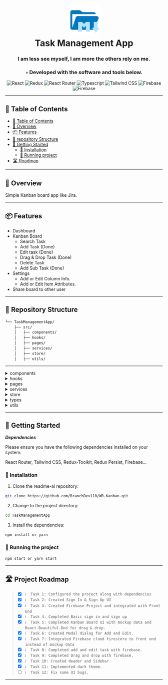 <div align="center">
<h1 align="center">
<img src="https://raw.githubusercontent.com/PKief/vscode-material-icon-theme/ec559a9f6bfd399b82bb44393651661b08aaf7ba/icons/folder-markdown-open.svg" width="100" />
<br>Task Management App</h1>
<h3>I am less see myself, I am more the others rely on me.</h3>
<h3>◦ Developed with the software and tools below.</h3>

<p align="center">
<img src="https://img.shields.io/badge/React-20232A?style=for-the-badge&logo=react&logoColor=61DAFB" alt="React" />
<img src="https://img.shields.io/badge/Redux-593D88?style=for-the-badge&logo=redux&logoColor=white
" alt="Redux" />
<img src="https://img.shields.io/badge/React_Router-CA4245?style=for-the-badge&logo=react-router&logoColor=white
" alt="React Router" />
<img src="https://img.shields.io/badge/TypeScript-007ACC?style=for-the-badge&logo=typescript&logoColor=white
" alt="Typescript" />
<img src="https://img.shields.io/badge/Tailwind_CSS-38B2AC?style=for-the-badge&logo=tailwind-css&logoColor=white" alt="Tailwind CSS" />
<img src="https://img.shields.io/badge/firebase-ffca28?style=for-the-badge&logo=firebase&logoColor=black" alt="Firebase" />
<img src="https://img.shields.io/badge/Yarn-2C8EBB?style=for-the-badge&logo=yarn&logoColor=white
" alt="Firebase" />
</div>

---

## 📖 Table of Contents
- [📖 Table of Contents](#-table-of-contents)
- [📍 Overview](#-overview)
- [📦 Features](#-features)
- [📂 repository Structure](#-repository-structure)
- [🚀 Getting Started](#-getting-started)
    - [🔧 Installation](#-installation)
    - [🤖 Running project](#-running-readme-ai)
- [🛣 Roadmap](#-roadmap)

---


## 📍 Overview

Simple Kanban board app like Jira.

---

## 📦 Features

- Dashboard
- Kanban Board
   - Search Task
   - Add Task (Done)
   - Edit task (Done)
   - Drag & Drop Task (Done)
   - Delete Task
   - Add Sub Task (Done)
- Settings
   - Add or Edit Column Info.
   - Add or Edit Item Attributes.
- Share board to other user

---


## 📂 Repository Structure

```sh
└── TaskManagementApp/
    ├── src/
    │   ├── components/
    │   ├── hooks/
    │   ├── pages/
    │   ├── services/
    │   ├── store/
    │   ├── utils/
```

---

<details closed><summary>components</summary>

| File                       | Summary       |
| ---                        | ---           |
| AddTaskModal | Modal Dialog for Add and Edit Task |
| FormDateSelect       | Reusable DateSelect Component |
| FormExtra         | Footer part of Auth Page |
| FormHeader   | Header part of Auth Page |
| FormImageUploader      | Image Uploader Component |
| FormInput      | Reusable Form Input |
| FormSelect      | Reusable Select Component |
| FormTextArea      | Reusable TextArea Component |
| Header      | Header Component |
| ProtectedRoute      | To make our route  |
| Sidebar      | Sidebar Component  |

</details>

<details closed><summary>hooks</summary>

| File                       | Summary       |
| ---                        | ---           |
| hooks         | Custom Hooks for getting data from store |

</details>

<details closed><summary>pages</summary>

| File                      | Summary       |
| ---                       | ---           |
| Home    | Kanban Board |
| SignIn   | Sign In Page |
| SignUp | Sign Up Page |

</details>

<details closed><summary>services</summary>

| File                          | Summary       |
| ---                           | ---           |
| authService.ts | Api Service for Authentication |
| columnService.ts | Api Service for managing column data |
| fileUploadService.ts | Api Service for file upload |
| taskService | Api Service for managing tasks |
| urgencyService.ts | Api Service for urgency data |

</details>

<details closed><summary>store</summary>

| File                          | Summary       |
| ---                           | ---           |
| user | Storing user data(It is Persisted one) |
| columns | Storing column data |
| types | Storing type data |
| tasks | Storing tasks data |
| urgency | Storing urgency data |

</details>

<details closed><summary>types</summary>

| File                                 | Summary       |
| ---                                  | ---           |
| index.ts            | Types through the entire app |

</details>

<details closed><summary>utils</summary>

| File                       | Summary       |
| ---                        | ---           |
| constant.ts | Contant value in the app |
| firebase.ts | Firebase config |
| tasks.ts | Utility functions for handling task |
| yupSchema.ts | Schemas for Formik & Yup validation |

</details>

---

## 🚀 Getting Started

***Dependencies***

Please ensure you have the following dependencies installed on your system:

React Router, Tailwind CSS, Redux-Toolkit, Redux Persist, Firebase...

### 🔧 Installation

1. Clone the readme-ai repository:
```sh
git clone https://github.com/BranchDev110/WR-Kanban.git
```

2. Change to the project directory:
```sh
cd TaskManagementApp
```

3. Install the dependencies:
```sh
npm install or yarn
```

### 🤖 Running the project

```sh
npm start or yarn start
```

---


## 🛣 Project Roadmap

> - [X] `ℹ️  Task 1: Configured the project along with dependencies`
> - [X] `ℹ️  Task 2: Created Sign In & Sign Up UI`
> - [X] `ℹ️  Task 3: Created Firebase Project and integrated with Front End`
> - [X] `ℹ️  Task 4: Completed Basic sign in and sign up`
> - [X] `ℹ️  Task 5: Completed Kanban Board UI with mockup data and React-Beautiful-Dnd for drag & drop.`
> - [X] `ℹ️  Task 6: Created Modal dialog for Add and Edit.`
> - [X] `ℹ️  Task 7: Integrated Firebase cloud firestore to front end instead of mockup data`
> - [X] `ℹ️  Task 8: Completed add and edit task with firebase.`
> - [X] `ℹ️  Task 9: Completed Drag and drop with firebase.`
> - [X] `ℹ️  Task 10: Created Header and Sidebar`
> - [X] `ℹ️  Task 11: Implemented dark theme.`
> - [ ] `ℹ️  Task 12: Fix some UI bugs.`

---
